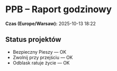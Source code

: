 # PPB – Raport godzinowy
**Czas (Europe/Warsaw):** 2025-10-13 18:22

## Status projektów
- Bezpieczny Pieszy — OK
- Zwolnij przy przejściu — OK
- Odblask ratuje życie — OK

